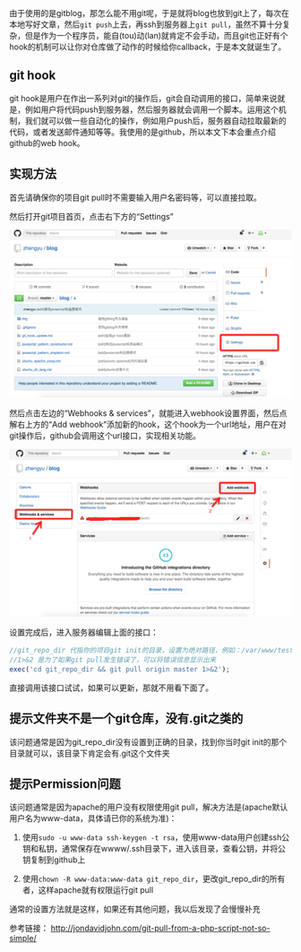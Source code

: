 <!--
author: zhengyu
date: 2015-11-14 12:31:02
title: 使用git hook自动部署项目
tags: git
category: linux,git
status: publish
summary: 使用git hook来更新项目
-->

由于使用的是gitblog，那怎么能不用git呢，于是就将blog也放到git上了，每次在本地写好文章，然后```git push```上去，再ssh到服务器上```git pull```，虽然不算十分复杂，但是作为一个程序员，能自(tou)动(lan)就肯定不会手动，而且git也正好有个hook的机制可以让你对仓库做了动作的时候给你callback，于是本文就诞生了。

git hook
---

git hook是用户在作出一系列对git的操作后，git会自动调用的接口，简单来说就是，例如用户将代码push到服务器，然后服务器就会调用一个脚本。运用这个机制，我们就可以做一些自动化的操作，例如用户push后，服务器自动拉取最新的代码，或者发送邮件通知等等。我使用的是github，所以本文下本会重点介绍github的web hook。

实现方法
---

首先请确保你的项目git pull时不需要输入用户名密码等，可以直接拉取。

然后打开git项目首页，点击右下方的“Settings”

![git项目首页](img/git_index.png)

然后点击左边的“Webhooks & services”，就能进入webhook设置界面，然后点解右上方的“Add webhook”添加新的hook，这个hook为一个url地址，用户在对git操作后，github会调用这个url接口，实现相关功能。

![git webhook](img/git_hook_index.png)

设置完成后，进入服务器编辑上面的接口：

```php
//git_repo_dir 代指你的项目git init的目录，设置为绝对路径，例如：/var/www/test/
//1>&2 是为了如果git pull发生错误了，可以将错误信息显示出来
exec('cd git_repo_dir && git pull origin master 1>&2');
```

直接调用该接口试试，如果可以更新，那就不用看下面了。

提示文件夹不是一个git仓库，没有.git之类的
---

该问题通常是因为git_repo_dir没有设置到正确的目录，找到你当时git init的那个目录就可以，该目录下肯定会有.git这个文件夹

提示Permission问题
---

该问题通常是因为apache的用户没有权限使用git pull，解决方法是(apache默认用户名为www-data，具体请已你的系统为准)：

1. 使用```sudo -u www-data ssh-keygen -t rsa```，使用www-data用户创建ssh公钥和私钥，通常保存在wwww/.ssh目录下，进入该目录，查看公钥，并将公钥复制到github上

2. 使用```chown -R www-data:www-data git_repo_dir```，更改git_repo_dir的所有者，这样apache就有权限运行git pull

通常的设置方法就是这样，如果还有其他问题，我以后发现了会慢慢补充

参考链接：
http://jondavidjohn.com/git-pull-from-a-php-script-not-so-simple/